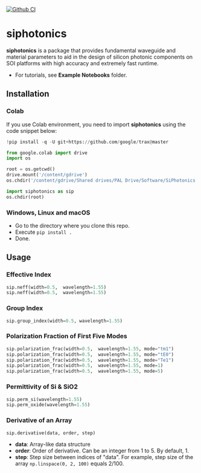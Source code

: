 [![Github CI](https://github.com/Photonic-Architecture-Laboratories/siphotonics/actions/workflows/makefile.yml/badge.svg)](https://github.com/Photonic-Architecture-Laboratories/siphotonics/actions/workflows/makefile.yml)

# siphotonics

**siphotonics** is a package that provides fundamental waveguide and material parameters to aid in the design of silicon photonic components on SOI platforms with high accuracy and extremely fast runtime.

* For tutorials, see **Example Notebooks** folder.

## Installation

### Colab
If you use Colab environment, you need to import **siphotonics** using the code snippet below:

```python
!pip install -q -U git+https://github.com/google/trax@master

from google.colab import drive
import os

root = os.getcwd()
drive.mount('/content/gdrive')
os.chdir('/content/gdrive/Shared drives/PAL Drive/Software/SiPhotonics Python/siphotonics')

import siphotonics as sip
os.chdir(root)
```

### Windows, Linux and macOS
* Go to the directory where you clone this repo.
* Execute `pip install .`
* Done.

## Usage

### Effective Index
```python
sip.neff(width=0.5,  wavelength=1.55)
sip.neff(width=0.5,  wavelength=1.55)
```

### Group Index

```python
sip.group_index(width=0.5, wavelength=1.55)
```

### Polarization Fraction of First Five Modes
```python
sip.polarization_frac(width=0.5,  wavelength=1.55, mode="tm1")
sip.polarization_frac(width=0.5,  wavelength=1.55, mode="tE0")
sip.polarization_frac(width=0.5,  wavelength=1.55, mode="Te1")
sip.polarization_frac(width=0.5,  wavelength=1.55, mode=1)
sip.polarization_frac(width=0.5,  wavelength=1.55, mode=5)
```

### Permittivity of Si & SiO2
```python
sip.perm_si(wavelength=1.55)
sip.perm_oxide(wavelength=1.55)
```

### Derivative of an Array
```python
sip.derivative(data, order, step)
```

* **data**: Array-like data structure
* **order**: Order of derivative. Can be an integer from 1 to 5. By default, 1.
* **step**: Step size between indices of "data". For example, step size of the array `np.linspace(0, 2, 100)` equals 2/100.

